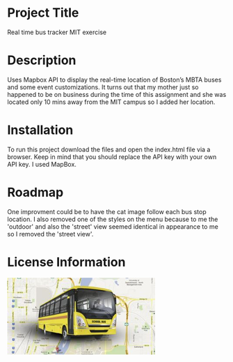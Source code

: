 # Project Title
Real time bus tracker MIT exercise
# Description
Uses Mapbox API to display the real-time location of Boston’s MBTA buses and some event customizations.  It turns out that my mother just so happened to be on business during the time of this assignment and she was located only 10 mins away from the MIT campus so I added her location. 
# Installation
To run this project download the files and open the index.html file via a browser. Keep in mind that you should replace the API key with your own API key.  I used MapBox.
# Roadmap
One improvment could be to have the cat image follow each bus stop location.  I also removed one of the styles on the menu because to me the 'outdoor' and also the 'street' view seemed identical in appearance to me so I removed the 'street view'.
# License Information

<img src="bus_tracker_img.jpg">